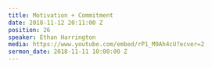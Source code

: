 ```yaml
---
title: Motivation + Commitment
date: 2018-11-12 20:11:00 Z
position: 26
speaker: Ethan Harrington
media: https://www.youtube.com/embed/rP1_M9Ah4cU?ecver=2
sermon_date: 2018-11-11 10:00:00 Z
---
```


